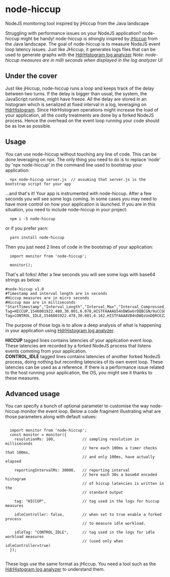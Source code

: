 # node-hiccup
NodeJS monitoring tool inspired by jHiccup from the Java landscape

Struggling with performance issues on your NodeJS application? node-hiccup might be handy!
node-hiccup is strongly inspired by [jHiccup](https://github.com/giltene/jHiccup) from the Java landscape. The goal of node-hiccup is to measure NodeJS event loop latency issues. Just like JHiccup, it generates logs files that can be used to generate graphs with the [HdrHistogram log analyzer](https://hdrhistogram.github.io/HdrHistogramJSDemo/logparser.html) 
*Note: node-hiccup measures are in milli seconds when displayed in the log analyzer UI*

## Under the cover 
Just like jHiccup, node-hiccup runs a loop and keeps track of the delay between two turns. If the delay is bigger than usual, the system, the JavaScript runtime, might have freeze. All the delay are stored in an histogram which is serialized at fixed interval in a log, leveraging on [HdrHistogram](https://github.com/HdrHistogram/HdrHistogramJS). Since HdrHistogram operations might increase the load of your application, all the costly treatments are done by a forked NodeJS process. Hence the overhead on the event loop running your code should be as low as possible. 

## Usage

You can use node-hiccup without touching any line of code. This can be done leveraging on npx. The only thing you need to do is to replace 'node' by 'npx node-hiccup' in the command line used to bootstrap your application:

```
  npx node-hiccup server.js  // assuming that server.js is the bootstrap script for your app

```

...and that's it! Your app is instrumented with node-hiccup.  After a few seconds you will see some logs coming.
In some cases you may need to have more control on how your application is launched. 
If you are in this situation, you need to include node-hiccup in your project:
```
  npm i -S node-hiccup
```
or if you prefer yarn:
```
  yarn install node-hiccup
```

Then you just need 2 lines of code in the bootstrap of your application:
```
  import monitor from 'node-hiccup';

  monitor();
```

That's all folks!
After a few seconds you will see some logs with base64 strings as below:
```
#node-hiccup v1.0
#Timestamp and interval length are in seconds
#Hiccup measures are in micro seconds
#Hiccup max are in milliseconds
"StartTimestamp","Interval_Length","Interval_Max","Interval_Compressed_Histogram"
Tag=HICCUP,1546001922.480,30.001,6.078,HISTFAAAAU54nDWSwUrDQBCGN/9uCCGGEoqUUkMppZRSShEp4kGkeCiliBQR8SQePfoOvoGP6Nln0G8mmmWWnX9m/pn9N2cfn/0QlEIIGRZD92Vh/OPfv39S60pLFTqq0lDP2FqaAC10rZ4a7fSV6TvDf9E7WKNckYK+FFgVVuLWknuliLB1SZxzhRQsuwBpvNAqgOmV/y1yCoCByImeOVLLKuFdWnErnTLOKHXxoc41hy1qncaONFqlPbc4aJqM0fpU7COqajIu8W85LWhz1JbYVtYyp3KAF3UDY64xDKVWxDac+1RP7DI2cEtTH/JJr7qH2XIi4J0FSoADtpczFnBeYI/YrgOj3hjBb1eieoDwwUUOmjHNDHxjOp7Kp6rtYPqtGGxuChTJVAUeShVK9AADqFG32JT2Ax/EH6c2wcidpjU/ArVKFU/hDZgil4tZ6heLoCJz
Tag=CONTROL_IDLE,1546001922.478,30.001,6.162,HISTFAAAAVB4nDWQzUoDQRCEZ2pnsyzDsIQlLmENIQSREMSDBJEgHkIQEU8iHn0Gjx5FQTz7FD6C+GSe9JsO7s8w3dVV3V37rx+tc/7HcfAXbvd4N/215z/eW8qFTpWupWNdKqlX1D33Qo1WdjqRLHXAeSYdqeYyVBcKXYG3OiT35XWesUdN9eZ1ozuAxB/RdrAdb5iSQi+UJIVOaWCtpWJAJndRhybfXCMVIZJryOZzKLRrYyVpAXUOOVeWAAtwBzlqDIxEAthCtChRk99GJzZVpwt2adHo8yhLVCsbtWTwb69bPaFDNLY1XJ4ob6BQESa6Ra0pLwzMU9I+V9eiA8wNLd69Pj1ttpQ9ez3AwtceygRn19w2IBFmg2EdC4+JO3ROFTZ5fwodyexfGSZAxqg1M0P60HBDoLDBXWiB8nYjszUMGPfF483K2s5YMw3w3iz/A6e9I68=
```

The purpose of those logs is to allow a deep analysis of what is happening in your application using [HdrHistogram log analyzer](https://hdrhistogram.github.io/HdrHistogramJSDemo/logparser.html). 

**HICCUP** tagged lines contains latencies of your application event loop. These latencies are recorded by a forked NodeJS process that listens events comming from your application.  
**CONTROL_IDLE** tagged lines contains latencies of another forked NodeJS process, doing nothing but recording latencies of its own event loop. These latencies can be used as a reference. If there is a performance issue related to the host running your application, the OS, you might see it thanks to these measures.

## Advanced usage
You can specify a bunch of optional parameter to customise the way node-hiccup monitor the event loop. Below a code fragment illustrating what are those parameters along with default values:
```

  import monitor from 'node-hiccup';
  const monitor = monitor({
    resolutionMs: 100,            // sampling resolution in milliseconds
                                  // here each 100ms a timer checks that 100ms,
                                  // and only 100ms, have actually elapsed
    
    reportingIntervalMs: 30000,   // reporting interval
                                  // here each 30s a base64 encoded histogram
                                  // of hiccup latencies is written in the
                                  // standard output
    
    tag: "HICCUP",                // tag used in the logs for hiccup measures
    
    idleController: false,        // when set to true enable a forked process 
                                  // to measure idle workload.
    
    idleTag: "CONTROL_IDLE",      // tag used in the logs for idle workload measures
                                  // (used only when idleController=true)
  });


```

These logs use the same format as jHiccup. You need a tool such as the [HdrHistogram log analyzer](https://hdrhistogram.github.io/HdrHistogramJSDemo/logparser.html) to understand them.
 

